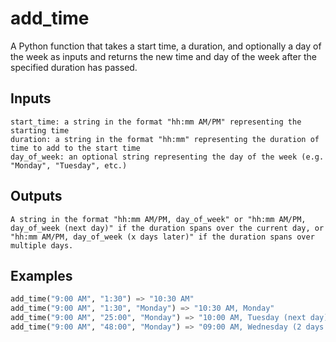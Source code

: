 # add_time

A Python function that takes a start time, a duration, and optionally a day of the week as inputs and returns the new time and day of the week after the specified duration has passed.

## Inputs

    start_time: a string in the format "hh:mm AM/PM" representing the starting time
    duration: a string in the format "hh:mm" representing the duration of time to add to the start time
    day_of_week: an optional string representing the day of the week (e.g. "Monday", "Tuesday", etc.)

## Outputs

    A string in the format "hh:mm AM/PM, day_of_week" or "hh:mm AM/PM, day_of_week (next day)" if the duration spans over the current day, or "hh:mm AM/PM, day_of_week (x days later)" if the duration spans over multiple days.

## Examples

```python
add_time("9:00 AM", "1:30") => "10:30 AM"
add_time("9:00 AM", "1:30", "Monday") => "10:30 AM, Monday"
add_time("9:00 AM", "25:00", "Monday") => "10:00 AM, Tuesday (next day)"
add_time("9:00 AM", "48:00", "Monday") => "09:00 AM, Wednesday (2 days later)"
```
